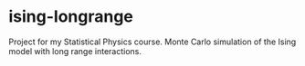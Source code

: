 # ising-longrange
Project for my Statistical Physics course. Monte Carlo simulation of the Ising model with long range interactions.
